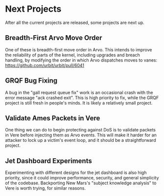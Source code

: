 # Next Projects

After all the current projects are released, some projects are next up.

## Breadth-First Arvo Move Order

One of these is breadth-first move order in Arvo.  This intends to improve the reliability of parts of the kernel, including upgrades and breach handling, by modifying the order in which Arvo dispatches moves to vanes: https://github.com/urbit/urbit/pull/6041

## GRQF Bug Fixing

A bug in the "gall request queue fix" work is an occasional crash with the error message "ack crashed exit".  This is high priority to fix, while the GRQF project is still fresh in people's minds.  It is likely a relatively small project.

## Validate Ames Packets in Vere

One thing we can do to begin protecting against DoS is to validate packets in Vere before injecting them as Arvo events.  This will make it harder for an attacker to lock up a victim's event loop, and it should be a straightforward project.

## Jet Dashboard Experiments

Experimenting with different designs for the jet dashboard is also high priority, since it could improve performance, security, and general simplicity of the codebase.  Backporting New Mars's "subject knowledge analysis" to Vere is worth trying, for similar reasons.
